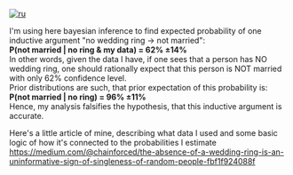[![ru](https://img.shields.io/badge/lang-ru-red.svg)](https://github.com/chainforced/WeddingRingBayesianInference/blob/main/README.RU.md)


I'm using here bayesian inference to find expected probability of one inductive argument "no wedding ring -> not married":<br />
 **P(not married | no ring & my data) = 62% ±14%** <br />
In other words, given the data I have, if one sees that a person has NO wedding ring, one should rationally expect that this person is NOT married with only 62% confidence level. <br />
Prior distributions are such, that prior expectation of this probability is: <br />
**P(not married | no ring) = 96% ±11%** <br />
Hence, my analysis falsifies the hypothesis, that this inductive argument is accurate.<br />

Here's a little article of mine, describing what data I used and some basic logic of how it's connected to the probabilities I estimate
https://medium.com/@chainforced/the-absence-of-a-wedding-ring-is-an-uninformative-sign-of-singleness-of-random-people-fbf1f924088f
